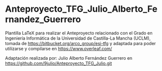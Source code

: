 # Anteproyecto_TFG_Julio_Alberto_Fernandez_Guerrero

Plantilla LaTeX para realizar el Anteproyecto relacionado con el Grado en Ingeniería Informática de la Universidad de Castilla-La Mancha (UCLM), tomada de https://bitbucket.org/arco_group/esi-tfg y adaptada para poder utilizarse y compilarse en https://www.overleaf.com/

Adaptación realizada por: Julio Alberto Fernández Guerrero en https://github.com/9julio/Anteproyecto_TFG_Julio.git
